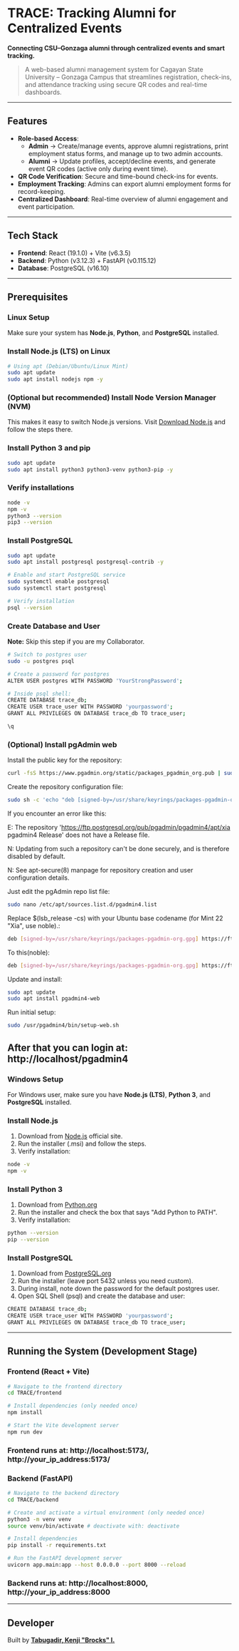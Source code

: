 # TRACE: Tracking Alumni for Centralized Events
**Connecting CSU–Gonzaga alumni through centralized events and smart tracking.**

> A web-based alumni management system for Cagayan State University – Gonzaga Campus that streamlines registration, check-ins, and attendance tracking using secure QR codes and real-time dashboards.

---

## Features  
- **Role-based Access**:  
  - **Admin** → Create/manage events, approve alumni registrations, print employment status forms, and manage up to two admin accounts.  
  - **Alumni** → Update profiles, accept/decline events, and generate event QR codes (active only during event time).  
- **QR Code Verification**: Secure and time-bound check-ins for events.  
- **Employment Tracking**: Admins can export alumni employment forms for record-keeping.  
- **Centralized Dashboard**: Real-time overview of alumni engagement and event participation.  

---

## Tech Stack  
- **Frontend**: React (19.1.0) + Vite (v6.3.5) 
- **Backend**: Python (v3.12.3) + FastAPI (v0.115.12)  
- **Database**: PostgreSQL (v16.10)

---

## Prerequisites 

### Linux Setup
Make sure your system has **Node.js**, **Python**, and **PostgreSQL** installed.

### Install Node.js (LTS) on Linux
```bash
# Using apt (Debian/Ubuntu/Linux Mint)
sudo apt update
sudo apt install nodejs npm -y
```

### (Optional but recommended) Install Node Version Manager (NVM)
This makes it easy to switch Node.js versions. 
Visit [Download Node.js](https://nodejs.org/en/download) and follow the steps there.

### Install Python 3 and pip
```bash
sudo apt update
sudo apt install python3 python3-venv python3-pip -y
```

### Verify installations
```bash
node -v
npm -v
python3 --version
pip3 --version
```

### Install PostgreSQL
```bash
sudo apt update
sudo apt install postgresql postgresql-contrib -y

# Enable and start PostgreSQL service
sudo systemctl enable postgresql
sudo systemctl start postgresql

# Verify installation
psql --version
```

### Create Database and User
**Note:** Skip this step if you are my Collaborator.
```bash
# Switch to postgres user
sudo -u postgres psql

# Create a password for postgres
ALTER USER postgres WITH PASSWORD 'YourStrongPassword';

# Inside psql shell:
CREATE DATABASE trace_db;
CREATE USER trace_user WITH PASSWORD 'yourpassword';
GRANT ALL PRIVILEGES ON DATABASE trace_db TO trace_user;

\q
```

### (Optional) Install pgAdmin web
Install the public key for the repository:
```bash
curl -fsS https://www.pgadmin.org/static/packages_pgadmin_org.pub | sudo gpg --dearmor -o /usr/share/keyrings/packages-pgadmin-org.gpg
```

Create the repository configuration file:
```bash
sudo sh -c 'echo "deb [signed-by=/usr/share/keyrings/packages-pgadmin-org.gpg] https://ftp.postgresql.org/pub/pgadmin/pgadmin4/apt/$(lsb_release -cs) pgadmin4 main" > /etc/apt/sources.list.d/pgadmin4.list && apt update'
```

If you encounter an error like this:

E: The repository 'https://ftp.postgresql.org/pub/pgadmin/pgadmin4/apt/xia pgadmin4 Release' does not have a Release file. 

N: Updating from such a repository can't be done securely, and is therefore disabled by default. 

N: See apt-secure(8) manpage for repository creation and user configuration details.

Just edit the pgAdmin repo list file:
```bash
sudo nano /etc/apt/sources.list.d/pgadmin4.list
```

Replace $(lsb_release -cs) with your Ubuntu base codename (for Mint 22 "Xia", use noble).:
```bash
deb [signed-by=/usr/share/keyrings/packages-pgadmin-org.gpg] https://ftp.postgresql.org/pub/pgadmin/pgadmin4/apt/xia pgadmin4 main
```

To this(noble):
```bash
deb [signed-by=/usr/share/keyrings/packages-pgadmin-org.gpg] https://ftp.postgresql.org/pub/pgadmin/pgadmin4/apt/noble pgadmin4 main
```

Update and install:
```bash
sudo apt update
sudo apt install pgadmin4-web
```

Run initial setup:
```bash
sudo /usr/pgadmin4/bin/setup-web.sh
```

After that you can login at: **http://localhost/pgadmin4**
---

### Windows Setup
For Windows user, make sure you have **Node.js (LTS)**, **Python 3**, and **PostgreSQL** installed.

### Install Node.js
1. Download from [Node.js](https://nodejs.org/en/download) official site.
2. Run the installer (.msi) and follow the steps.
3. Verify installation:
```bash
node -v
npm -v
```

### Install Python 3
1. Download from [Python.org](https://www.python.org/downloads/)
2. Run the installer and check the box that says "Add Python to PATH".
3. Verify installation:
```bash
python --version
pip --version
```

### Install PostgreSQL
1. Download from [PostgreSQL.org](https://www.pgadmin.org/download/pgadmin-4-windows/)
2. Run the installer (leave port 5432 unless you need custom).
3. During install, note down the password for the default postgres user.
4. Open SQL Shell (psql) and create the database and user:
```bash
CREATE DATABASE trace_db;
CREATE USER trace_user WITH PASSWORD 'yourpassword';
GRANT ALL PRIVILEGES ON DATABASE trace_db TO trace_user;
```

---

## Running the System (Development Stage)

### Frontend (React + Vite)
```bash
# Navigate to the frontend directory
cd TRACE/frontend

# Install dependencies (only needed once)
npm install

# Start the Vite development server
npm run dev
```
### Frontend runs at: http://localhost:5173/, http://your_ip_address:5173/

### Backend (FastAPI)
```bash
# Navigate to the backend directory
cd TRACE/backend

# Create and activate a virtual environment (only needed once)
python3 -m venv venv
source venv/bin/activate # deactivate with: deactivate

# Install dependencies
pip install -r requirements.txt

# Run the FastAPI development server
uvicorn app.main:app --host 0.0.0.0 --port 8000 --reload
```
### Backend runs at: http://localhost:8000, http://your_ip_address:8000

---

## Developer
Built by [**Tabugadir, Kenji "Brocks" I.**](https://www.facebook.com/Wackyfu/)